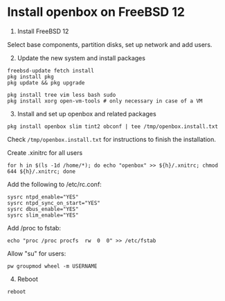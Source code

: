 # Install openbox on FreeBSD 12


1. Install FreeBSD 12

Select base components, partition disks, set up network and add users.



2. Update the new system and install packages
```
freebsd-update fetch install
pkg install pkg
pkg update && pkg upgrade

pkg install tree vim less bash sudo
pkg install xorg open-vm-tools # only necessary in case of a VM
```



3. Install and set up openbox and related packages
```
pkg install openbox slim tint2 obconf | tee /tmp/openbox.install.txt
```

Check ``/tmp/openbox.install.txt`` for instructions to finish the installation.

Create .xinitrc for all users
```
for h in $(ls -1d /home/*); do echo "openbox" >> ${h}/.xnitrc; chmod 644 ${h}/.xnitrc; done
```

Add the following to /etc/rc.conf:
```
sysrc ntpd_enable="YES"
sysrc ntpd_sync_on_start="YES"
sysrc dbus_enable="YES" 
sysrc slim_enable="YES"
```

Add /proc to fstab:
```
echo "proc /proc procfs  rw  0  0" >> /etc/fstab
```

Allow "su" for users:
```
pw groupmod wheel -m USERNAME
```


4. Reboot
```
reboot
```
